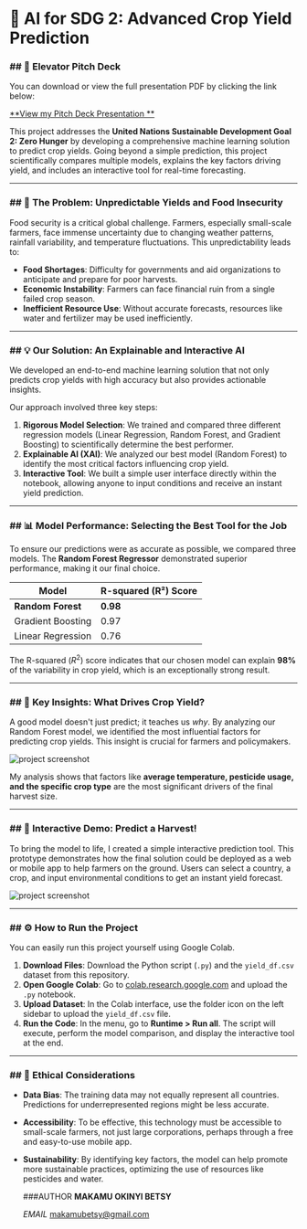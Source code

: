 # 🤖 AI for SDG 2: Advanced Crop Yield Prediction

### ## 🚀 Elevator Pitch Deck

You can download or view the full presentation PDF by clicking the link below:

[**View my Pitch Deck Presentation **](https://www.canva.com/design/DAG1-t0-3ZI/MH6rylOw9u9GgJmGBYeagg/edit?utm_content=DAG1-t0-3ZI&utm_campaign=designshare&utm_medium=link2&utm_source=sharebutton)


This project addresses the **United Nations Sustainable Development Goal 2: Zero Hunger** by developing a comprehensive machine learning solution to predict crop yields. Going beyond a simple prediction, this project scientifically compares multiple models, explains the key factors driving yield, and includes an interactive tool for real-time forecasting.

---

### ## 🎯 The Problem: Unpredictable Yields and Food Insecurity

Food security is a critical global challenge. Farmers, especially small-scale farmers, face immense uncertainty due to changing weather patterns, rainfall variability, and temperature fluctuations. This unpredictability leads to:

* **Food Shortages**: Difficulty for governments and aid organizations to anticipate and prepare for poor harvests.
* **Economic Instability**: Farmers can face financial ruin from a single failed crop season.
* **Inefficient Resource Use**: Without accurate forecasts, resources like water and fertilizer may be used inefficiently.

---

### ## 💡 Our Solution: An Explainable and Interactive AI

We developed an end-to-end machine learning solution that not only predicts crop yields with high accuracy but also provides actionable insights.

Our approach involved three key steps:
1.  **Rigorous Model Selection**: We trained and compared three different regression models (Linear Regression, Random Forest, and Gradient Boosting) to scientifically determine the best performer.
2.  **Explainable AI (XAI)**: We analyzed our best model (Random Forest) to identify the most critical factors influencing crop yield.
3.  **Interactive Tool**: We built a simple user interface directly within the notebook, allowing anyone to input conditions and receive an instant yield prediction.

---

### ## 📊 Model Performance: Selecting the Best Tool for the Job

To ensure our predictions were as accurate as possible, we compared three models. The **Random Forest Regressor** demonstrated superior performance, making it our final choice.

| Model                 | R-squared (R²) Score |
| --------------------- | -------------------- |
| **Random Forest** | **0.98** |
| Gradient Boosting     | 0.97                 |
| Linear Regression     | 0.76                 |

The R-squared ($R^2$) score indicates that our chosen model can explain **98%** of the variability in crop yield, which is an exceptionally strong result.

---

### ## 🧠 Key Insights: What Drives Crop Yield?

A good model doesn't just predict; it teaches us *why*. By analyzing our Random Forest model, we identified the most influential factors for predicting crop yields. This insight is crucial for farmers and policymakers.

![project screenshot](https://imgur.com/Yq2z1IF.png)

My analysis shows that factors like **average temperature, pesticide usage, and the specific crop type** are the most significant drivers of the final harvest size.

---

### ## 🚀 Interactive Demo: Predict a Harvest!

To bring the model to life, I created a simple interactive prediction tool. This prototype demonstrates how the final solution could be deployed as a web or mobile app to help farmers on the ground. Users can select a country, a crop, and input environmental conditions to get an instant yield forecast.


![project screenshot](https://imgur.com/GIx9bjD.png)


---

### ## ⚙️ How to Run the Project

You can easily run this project yourself using Google Colab.

1.  **Download Files**: Download the Python script (`.py`) and the `yield_df.csv` dataset from this repository.
2.  **Open Google Colab**: Go to [colab.research.google.com](https://colab.research.google.com) and upload the `.py` notebook.
3.  **Upload Dataset**: In the Colab interface, use the folder icon on the left sidebar to upload the `yield_df.csv` file.
4.  **Run the Code**: In the menu, go to **Runtime > Run all**. The script will execute, perform the model comparison, and display the interactive tool at the end.

---

### ## 🤔 Ethical Considerations

* **Data Bias**: The training data may not equally represent all countries. Predictions for underrepresented regions might be less accurate.
* **Accessibility**: To be effective, this technology must be accessible to small-scale farmers, not just large corporations, perhaps through a free and easy-to-use mobile app.
* **Sustainability**: By identifying key factors, the model can help promote more sustainable practices, optimizing the use of resources like pesticides and water.

  ###AUTHOR
  **MAKAMU OKINYI BETSY**
  
  *EMAIL* makamubetsy@gmail.com
